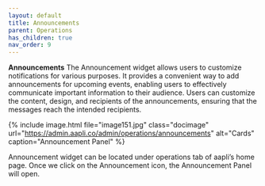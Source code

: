 ```yaml
---
layout: default
title: Announcements
parent: Operations
has_children: true
nav_order: 9
---
```


**Announcements**
The Announcement widget allows users to customize notifications for various purposes. It provides a convenient way to add announcements for upcoming events, enabling users to effectively communicate important information to their audience. Users can customize the content, design, and recipients of the announcements, ensuring that the messages reach the intended recipients.

{% include image.html file="image151.jpg" class="docimage" url="https://admin.aapli.co/admin/operations/announcements" alt="Cards" caption="Announcement Panel" %}

Announcement widget can be located under operations tab of aapli’s home page. Once we click on the Announcement icon, the Announcement Panel will open. 


